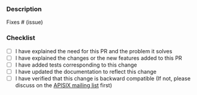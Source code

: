 ### Description

<!-- Please include a summary of the change and which issue is fixed. -->
<!-- Please also include relevant motivation and context. -->

Fixes # (issue)

### Checklist

- [ ] I have explained the need for this PR and the problem it solves
- [ ] I have explained the changes or the new features added to this PR
- [ ] I have added tests corresponding to this change
- [ ] I have updated the documentation to reflect this change
- [ ] I have verified that this change is backward compatible (If not, please discuss on the [APISIX mailing list](https://github.com/apache/apisix/tree/master#community) first)

<!--

Note

1. Mark PR as draft until it's ready to be reviewed.
2. Always add/update tests for any changes unless you have a good reason.
3. Always update the documentation to reflect the changes made in the PR.
4. Make a new commit to resolve conversations instead of `push -f`.
5. To resolve merge conflicts, merge master instead of rebasing.
6. Use "request review" to notify the reviewer after making changes.
7. Only a reviewer can mark a conversation as resolved.

-->
